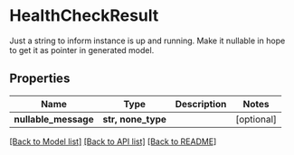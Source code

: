 # HealthCheckResult

Just a string to inform instance is up and running. Make it nullable in hope to get it as pointer in generated model.
## Properties
Name | Type | Description | Notes
------------ | ------------- | ------------- | -------------
**nullable_message** | **str, none_type** |  | [optional] 

[[Back to Model list]](../README.md#documentation-for-models) [[Back to API list]](../README.md#documentation-for-api-endpoints) [[Back to README]](../README.md)


